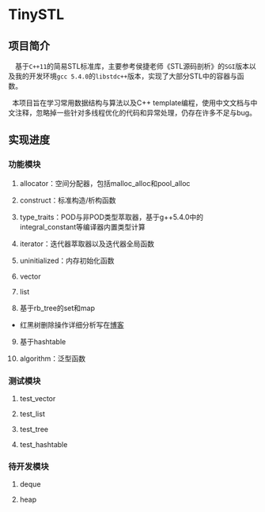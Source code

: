# TinySTL

## 项目简介

&ensp;&ensp;基于`C++11`的简易STL标准库，主要参考侯捷老师《STL源码剖析》的`SGI`版本以及我的开发环境`gcc 5.4.0`的`libstdc++`版本，实现了大部分STL中的容器与函数。

&nbsp;&nbsp;本项目旨在学习常用数据结构与算法以及C++ template编程，使用中文文档与中文注释，忽略掉一些针对多线程优化的代码和异常处理，仍存在许多不足与bug。

## 实现进度

### 功能模块

1. allocator：空间分配器，包括malloc_alloc和pool_alloc

2. construct：标准构造/析构函数

3. type_traits：POD与非POD类型萃取器，基于g++5.4.0中的integral_constant等编译器内置类型计算

4. iterator：迭代器萃取器以及迭代器全局函数

5. uninitialized：内存初始化函数

6. vector

7. list

8. 基于rb_tree的set和map
  - 红黑树删除操作详细分析写在[博客](https://ysw1912.github.io/post/cc++/stl01/)

9. 基于hashtable

10. algorithm：泛型函数

### 测试模块

1. test_vector

2. test_list

3. test_tree

4. test_hashtable

### 待开发模块

1. deque

2. heap

